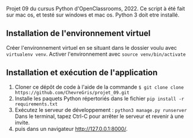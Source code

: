 Projet 09 du cursus Python d'OpenClassrooms, 2022.
Ce script à été fait sur mac os, et testé sur windows et mac os.
Python 3 doit etre installé.


## Installation de l'environnement virtuel
Créer l'environnement virtuel en se situant dans le dossier voulu avec ` virtualenv venv `.
Activer l'environnement avec ` source venv/bin/activate ` 


## Installation et exécution de l'application

1. Cloner ce dépôt de code à l'aide de la commande `$ git clone clone https://github.com/ChevreGris/projet_09.git`
2. Installe les paquets Python répertoriés dans le fichier ` pip install -r requirements.txt `
3. Exécutez le serveur de développement : ` python3 manage.py runserver `
   Dans le terminal, tapez Ctrl-C pour arrêter le serveur et revenir à une invite.
4. puis dans un navigateur http://127.0.0.1:8000/.